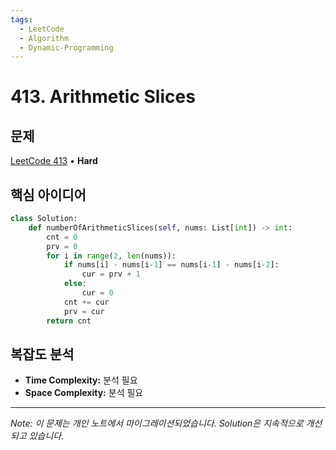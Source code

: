 ```yaml
---
tags:
  - LeetCode
  - Algorithm
  - Dynamic-Programming
---
```


# 413. Arithmetic Slices

## 문제

[LeetCode 413](https://leetcode.com/problems/find-right-interval/description/) • **Hard**

## 핵심 아이디어

```python
class Solution:
    def numberOfArithmeticSlices(self, nums: List[int]) -> int:
        cnt = 0
        prv = 0
        for i in range(2, len(nums)):
            if nums[i] - nums[i-1] == nums[i-1] - nums[i-2]:
                cur = prv + 1
            else:
                cur = 0
            cnt += cur
            prv = cur
        return cnt
```

## 복잡도 분석

- **Time Complexity:** 분석 필요
- **Space Complexity:** 분석 필요


---

*Note: 이 문제는 개인 노트에서 마이그레이션되었습니다. Solution은 지속적으로 개선되고 있습니다.*
